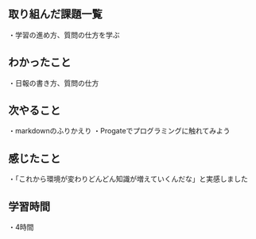 ## 取り組んだ課題一覧
・学習の進め方、質問の仕方を学ぶ
## わかったこと
・日報の書き方、質問の仕方
## 次やること
・markdownのふりかえり
・Progateでプログラミングに触れてみよう
## 感じたこと
・「これから環境が変わりどんどん知識が増えていくんだな」と実感しました
## 学習時間
・4時間
